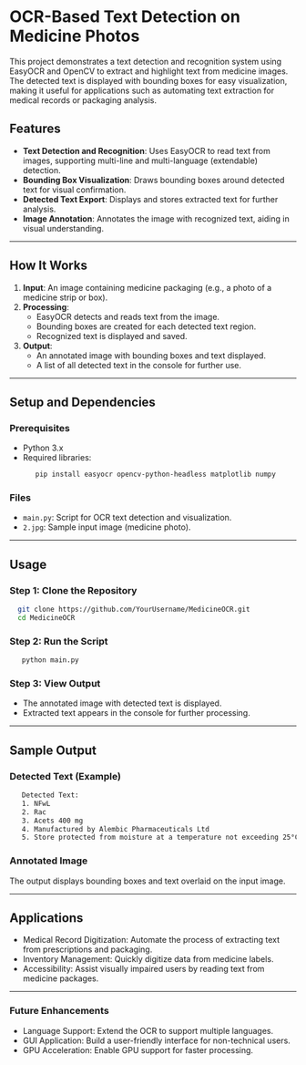 # OCR-Based Text Detection on Medicine Photos

This project demonstrates a text detection and recognition system using EasyOCR and OpenCV to extract and highlight text from medicine images. The detected text is displayed with bounding boxes for easy visualization, making it useful for applications such as automating text extraction for medical records or packaging analysis.

## Features
- **Text Detection and Recognition**: Uses EasyOCR to read text from images, supporting multi-line and multi-language (extendable) detection.
- **Bounding Box Visualization**: Draws bounding boxes around detected text for visual confirmation.
- **Detected Text Export**: Displays and stores extracted text for further analysis.
- **Image Annotation**: Annotates the image with recognized text, aiding in visual understanding.

---

## How It Works
1. **Input**: An image containing medicine packaging (e.g., a photo of a medicine strip or box).
2. **Processing**:
   - EasyOCR detects and reads text from the image.
   - Bounding boxes are created for each detected text region.
   - Recognized text is displayed and saved.
3. **Output**:
   - An annotated image with bounding boxes and text displayed.
   - A list of all detected text in the console for further use.

---

## Setup and Dependencies

### Prerequisites
- Python 3.x
- Required libraries:
  ```bash
     pip install easyocr opencv-python-headless matplotlib numpy
  ```
### Files
- `main.py`: Script for OCR text detection and visualization.
- `2.jpg`: Sample input image (medicine photo).

---

## Usage

### Step 1: Clone the Repository
```bash
  git clone https://github.com/YourUsername/MedicineOCR.git  
  cd MedicineOCR  
```
### Step 2: Run the Script
```bash
   python main.py 
``` 
### Step 3: View Output
- The annotated image with detected text is displayed.
- Extracted text appears in the console for further processing.

---

## Sample Output
### Detected Text (Example)
```bash
   Detected Text:  
   1. NFwL  
   2. Rac  
   3. Acets 400 mg  
   4. Manufactured by Alembic Pharmaceuticals Ltd  
   5. Store protected from moisture at a temperature not exceeding 25°C.  
```

### Annotated Image
The output displays bounding boxes and text overlaid on the input image.

---

## Applications
- Medical Record Digitization: Automate the process of extracting text from prescriptions and packaging.
- Inventory Management: Quickly digitize data from medicine labels.
- Accessibility: Assist visually impaired users by reading text from medicine packages.

---

### Future Enhancements
- Language Support: Extend the OCR to support multiple languages.
- GUI Application: Build a user-friendly interface for non-technical users.
- GPU Acceleration: Enable GPU support for faster processing.
